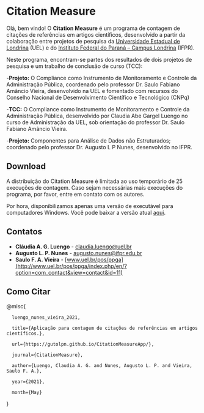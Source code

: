 # Citation Measure

Olá, bem vindo!
O **Citation Measure** é um programa de contagem de citações de referências em artigos científicos, 
desenvolvido a partir da colaboração entre projetos de pesquisa da [Universidade Estadual de Londrina](https://portal.uel.br/home/) (UEL) e 
do [Instituto Federal do Paraná – Campus Londrina](https://londrina.ifpr.edu.br/) (IFPR). 

Neste programa, encontram-se partes dos resultados de dois projetos de pesquisa e um trabalho de conclusão de curso (TCC):

  -**Projeto:** O Compliance como Instrumento de Monitoramento e Controle da Administração Pública, coordenado pelo professor Dr. Saulo Fabiano Amâncio Vieira, desenvolvido na UEL e fomentado com recursos do Conselho Nacional de Desenvolvimento Científico e Tecnológico (CNPq)
  
  -**TCC:** O Compliance como Instrumento de Monitoramento e Controle da Administração Pública, desenvolvido por Claudia Abe Gargel Luengo no curso de Administração da UEL, sob orientação do professor Dr. Saulo Fabiano Amâncio Vieira.
  
  -**Projeto:** Componentes para Análise de Dados não Estruturados; coordenado pelo professor Dr. Augusto L P Nunes, desenvolvido no IFPR.

## Download

A distribuição do Citation Measure é limitada ao uso temporário de 25 execuções de contagem. Caso sejam necessárias mais execuções do programa, por favor, entre em contato com os autores. 

Por hora, disponibilizamos apenas uma versão de executável para computadores Windows. Você pode baixar a versão atual [aqui]( https://drive.google.com/file/d/1UIuEuaOoyqJczZNAr9LEm0LbMuxghnor/view?usp=sharing).


## Contatos
- **Cláudia A. G. Luengo** - claudia.luengo@uel.br
- **Augusto L. P. Nunes** - augusto.nunes@ifpr.edu.br
- **Saulo F. A. Vieira** - [www.uel.br/pos/ppga](http://www.uel.br/pos/ppga/index.php/en/?option=com_contact&view=contact&id=11)

## Como Citar

  @misc{
  
	  luengo_nunes_vieira_2021, 
    
	  title={Aplicação para contagem de citações de referências em artigos científicos.}, 
    
	  url={https://gutolpn.github.io/CitationMeasureApp/}, 
    
	  journal={CitationMeasure}, 
    
	  author={Luengo, Claudia A. G. and Nunes, Augusto L. P. and Vieira, Saulo F. A.},
    
	  year={2021}, 
    
	  month={May}
    
  }

